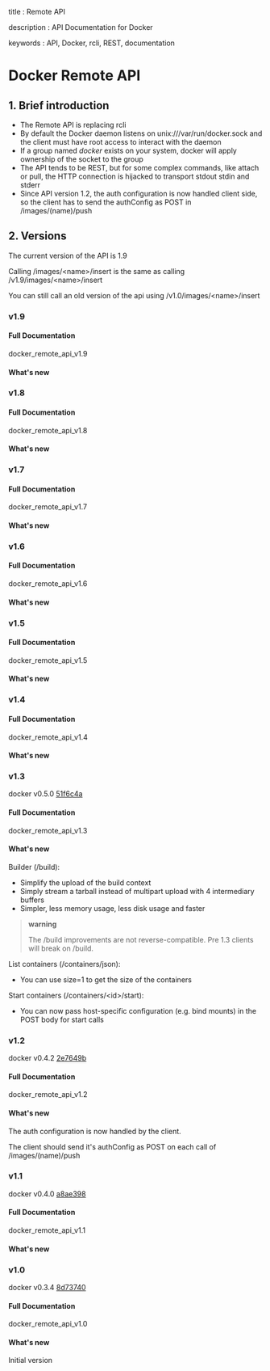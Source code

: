 title
:   Remote API

description
:   API Documentation for Docker

keywords
:   API, Docker, rcli, REST, documentation

# Docker Remote API

## 1. Brief introduction

-   The Remote API is replacing rcli
-   By default the Docker daemon listens on unix:///var/run/docker.sock
    and the client must have root access to interact with the daemon
-   If a group named *docker* exists on your system, docker will apply
    ownership of the socket to the group
-   The API tends to be REST, but for some complex commands, like attach
    or pull, the HTTP connection is hijacked to transport stdout stdin
    and stderr
-   Since API version 1.2, the auth configuration is now handled client
    side, so the client has to send the authConfig as POST in
    /images/(name)/push

## 2. Versions

The current version of the API is 1.9

Calling /images/\<name\>/insert is the same as calling
/v1.9/images/\<name\>/insert

You can still call an old version of the api using
/v1.0/images/\<name\>/insert

### v1.9

#### Full Documentation

docker\_remote\_api\_v1.9

#### What's new

### v1.8

#### Full Documentation

docker\_remote\_api\_v1.8

#### What's new

### v1.7

#### Full Documentation

docker\_remote\_api\_v1.7

#### What's new

### v1.6

#### Full Documentation

docker\_remote\_api\_v1.6

#### What's new

### v1.5

#### Full Documentation

docker\_remote\_api\_v1.5

#### What's new

### v1.4

#### Full Documentation

docker\_remote\_api\_v1.4

#### What's new

### v1.3

docker v0.5.0 [51f6c4a][]

#### Full Documentation

docker\_remote\_api\_v1.3

#### What's new

Builder (/build):

-   Simplify the upload of the build context
-   Simply stream a tarball instead of multipart upload with 4
    intermediary buffers
-   Simpler, less memory usage, less disk usage and faster

> **warning**
>
> The /build improvements are not reverse-compatible. Pre 1.3 clients
> will break on /build.

List containers (/containers/json):

-   You can use size=1 to get the size of the containers

Start containers (/containers/\<id\>/start):

-   You can now pass host-specific configuration (e.g. bind mounts) in
    the POST body for start calls

### v1.2

docker v0.4.2 [2e7649b][]

#### Full Documentation

docker\_remote\_api\_v1.2

#### What's new

The auth configuration is now handled by the client.

The client should send it's authConfig as POST on each call of
/images/(name)/push

### v1.1

docker v0.4.0 [a8ae398][]

#### Full Documentation

docker\_remote\_api\_v1.1

#### What's new

### v1.0

docker v0.3.4 [8d73740][]

#### Full Documentation

docker\_remote\_api\_v1.0

#### What's new

Initial version

  [51f6c4a]: https://github.com/dotcloud/docker/commit/51f6c4a7372450d164c61e0054daf0223ddbd909
  [2e7649b]: https://github.com/dotcloud/docker/commit/2e7649beda7c820793bd46766cbc2cfeace7b168
  [a8ae398]: https://github.com/dotcloud/docker/commit/a8ae398bf52e97148ee7bd0d5868de2e15bd297f
  [8d73740]: https://github.com/dotcloud/docker/commit/8d73740343778651c09160cde9661f5f387b36f4
